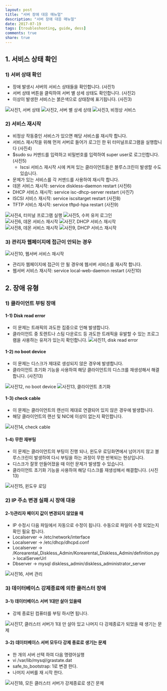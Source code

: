 ```yaml
---
layout: post
title: "서버 장애 대응 매뉴얼"
description: "서버 장애 대응 매뉴얼"
date: 2017-07-19
tags: [troubleshooting, guide, dess]
comments: true
share: true
---
```



## 1. 서비스 상태 확인

### 1) 서버 상태 확인
- 장애 발생시 서버의 서비스 상태들을 확인합니다. (사진1)
- 서버 상태 버튼을 클릭하여 서버 별 상세 상태도 확인합니다. (사진2)
- 이상이 발생한 서비스는 붉은색으로 상태창에 표기됩니다. (사진3)
 
![사진1, 서버 상태](/images/troubleshooting_server/image1.png)
![사진2, 서버 별 상세 상태](/images/troubleshooting_server/image2.png)
![사진3, 비정상 서비스](/images/troubleshooting_server/image3.png)

### 2) 서비스 재시작
- 비정상 작동중인 서비스가 있으면 해당 서비스를 재시작 합니다.
- 서비스 재시작을 위해 먼저 서버로 들어가 로그인 한 뒤 터미널프로그램을 실행합니다 (사진4)
- $sudo su 커맨드를 입력하고 비밀번호를 입력하여 super user로 로그인합니다. (사진5)
  * Iscsi 서비스 재시작 시에 켜져 있는 클라이언트들은 블루스크린이 발생할 수도 있습니다.
- 문제가 있는 서비스를 각 커맨드를 사용하여 재시작 합니다.
- 데몬 서비스 재시작: service diskless-daemon restart (사진6)
- DHCP 서비스 재시작: service isc-dhcp-server restart (사진7)
- ISCSI 서비스 재시작: service iscsitarget restart (사진8)
- TFTP 서비스 재시작: service tftpd-hpa restart (사진9)


![사진4, 터미널 프로그램 실행](/images/troubleshooting_server/image4.png)
![사진5, 수퍼 유저 로그인](/images/troubleshooting_server/image5.png)
![사진6, 데몬 서비스 재시작](/images/troubleshooting_server/image6.png)
![사진7, DHCP 서비스 재시작](/images/troubleshooting_server/image7.png)
![사진8, 데몬 서비스 재시작](/images/troubleshooting_server/image8.png)
![사진9, DHCP 서비스 재시작](/images/troubleshooting_server/image9.png)

### 3) 관리자 웹페이지에 접근이 안되는 경우

![사진10, 웹서버 서비스 재시작](/images/troubleshooting_server/image10.png)

- 관리자 웹페이지에 접근이 안 될 경우에 웹서버 서비스를 재시작 합니다.
- 웹서버 서비스 재시작: service local-web-daemon restart (사진10)

## 2. 장애 유형

### 1) 클라이언트 부팅 장애
#### 1-1) Disk read error
- 이 문제는 트래픽의 과도한 집중으로 인해 발생합니다.
- 클라이언트 중 토렌트나 스팀 다운로드 등 과도한 트래픽을 유발할 수 있는 프로그램을 사용하는 유저가 있는지 확인합니다.
![사진11, disk read error](/images/troubleshooting_server/image11.png)

#### 1-2) no boot device
- 이 문제는 디스크가 제대로 생성되지 않은 경우에 발생합니다.
- 클라이언트 초기화 기능을 사용하여 해당 클라이언트의 디스크를 재생성해서 해결합니다. (사진13)

![사진12, no boot device](/images/troubleshooting_server/image12.png)
![사진13, 클라이언트 초기화](/images/troubleshooting_server/image13.png)

#### 1-3) check cable
- 이 문제는 클라이언트의 랜선이 제대로 연결되어 있지 않은 경우에 발생합니다.
- 해당 클라이언트의 랜선 및 NIC에 이상이 없는지 확인합니다.

![사진14, check cable](/images/troubleshooting_server/image14.png)

#### 1-4) 무한 재부팅
- 이 문제는 클라이언트의 부팅이 진행 되나, 윈도우 로딩화면에서 넘어가지 않고 블루스크린이 발생하여
   다시 부팅을 하는 과정이 무한 반복되는 현상입니다.
- 디스크가 잘못 만들어졌을 때 이런 문제가 발생할 수 있습니다.
- 클라이언트 초기화 기능을 사용하여 해당 디스크를 재생성해서 해결합니다. (사진13)

![사진15, 윈도우 로딩 ](/images/troubleshooting_server/image15.png)

### 2) IP 주소 변경 실패 시 장애 대응
#### 2-1)관리자 페이지 값이 변경되지 않았을 때

- IP 수정시 다음 파일에서 자동으로 수정이 됩니다. 수동으로 파일이 수정 되었는지 확인 필요 합니다.
- Localserver -> /etc/network/interface
- Localserver -> /etc/dhcp/dhcpd.conf
- Localserver -> /Korearental_Diskless_Admin/Korearental_Diskless_Admin/definition.py  > localServerUrl
- Dbserver -> mysql diskless_admin/diskless_administrator_server

![사진16, 서버 관리](/images/troubleshooting_server/image16.png)

### 3) 데이터베이스 강제종료에 의한 클러스터 장애
#### 3-1) 데이터베이스 서버 1대만 살아 있을때

- 강제 종료된 컴퓨터를 부팅 하시면 됩니다.

![사진17, 클러스터 서버가 1대 만 살아 있고 나머지 다 강제종료가 되었을 때 생기는 문제](/images/troubleshooting_server/image17.png)

#### 3-2) 데이터베이스 서버 모두다  강제 종료로 생기는 문제
- 한 개의 서버 선택 하여 다음 명령어실행
- vi /var/lib/mysql/grastate.dat
- safe_to_bootstrap: 1로 변경 한다.
- 나머지 서버를 재 시작 한다.

![사진18, 모든 클러스터 서버가 강제종료로 생긴 문제](/images/troubleshooting_server/image18.png)
